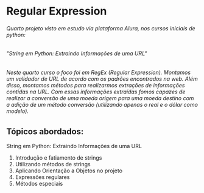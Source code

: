 # Regular Expression
###### Quarto projeto visto em estudo via plataforma Alura, nos cursos iniciais de python: 
###### "String em Python: Extraindo Informações de uma URL"

###### Neste quarto curso o foco foi em RegEx (Regular Expression). Montamos um validador de URL de acordo com os padrões encontrados na web. Além disso, montamos métodos para realizarmos extrações de informações contidas na URL. Com essas informações extraídas fomos capazes de realizar a conversão de uma moeda origem para uma moeda destino com a adição de um método conversão (utilizando apenas o real e o dólar como modelo).

## Tópicos abordados:
 String em Python: Extraindo Informações de uma URL
 1. Introdução e fatiamento de strings
 2. Utilizando métodos de strings
 3. Aplicando Orientação a Objetos no projeto
 4. Expressões regulares
 5. Métodos especiais
